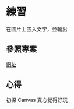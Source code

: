 # 練習
在圖片上嵌入文字，並輸出

## 參照專案
[網址](https://github.com/imsinging/troll/tree/master)

## 心得
初探 Canvas 真心覺得好玩